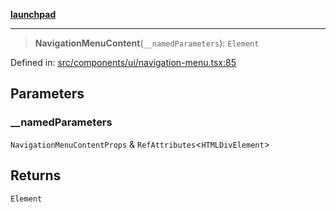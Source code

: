 [**launchpad**](index.md)

***

> **NavigationMenuContent**(`__namedParameters`): `Element`

Defined in: [src/components/ui/navigation-menu.tsx:85](https://github.com/victorbratov/launchpad/blob/76a3946e066bd4867b4d8959b0de6dc2965f2137/src/components/ui/navigation-menu.tsx#L85)

## Parameters

### \_\_namedParameters

`NavigationMenuContentProps` & `RefAttributes`\<`HTMLDivElement`\>

## Returns

`Element`

